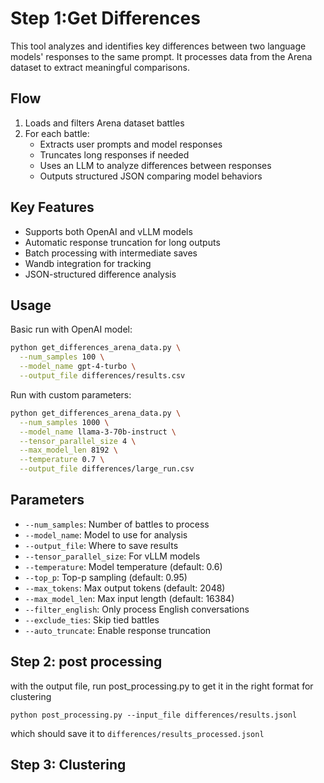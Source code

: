 # Step 1:Get Differences

This tool analyzes and identifies key differences between two language models' responses to the same prompt. It processes data from the Arena dataset to extract meaningful comparisons.

## Flow
1. Loads and filters Arena dataset battles
2. For each battle:
   - Extracts user prompts and model responses
   - Truncates long responses if needed
   - Uses an LLM to analyze differences between responses
   - Outputs structured JSON comparing model behaviors

## Key Features
- Supports both OpenAI and vLLM models
- Automatic response truncation for long outputs
- Batch processing with intermediate saves
- Wandb integration for tracking
- JSON-structured difference analysis

## Usage

Basic run with OpenAI model:
```bash
python get_differences_arena_data.py \
  --num_samples 100 \
  --model_name gpt-4-turbo \
  --output_file differences/results.csv
```

Run with custom parameters:
```bash
python get_differences_arena_data.py \
  --num_samples 1000 \
  --model_name llama-3-70b-instruct \
  --tensor_parallel_size 4 \
  --max_model_len 8192 \
  --temperature 0.7 \
  --output_file differences/large_run.csv
```

## Parameters
- `--num_samples`: Number of battles to process
- `--model_name`: Model to use for analysis
- `--output_file`: Where to save results
- `--tensor_parallel_size`: For vLLM models
- `--temperature`: Model temperature (default: 0.6)
- `--top_p`: Top-p sampling (default: 0.95)
- `--max_tokens`: Max output tokens (default: 2048)
- `--max_model_len`: Max input length (default: 16384)
- `--filter_english`: Only process English conversations
- `--exclude_ties`: Skip tied battles
- `--auto_truncate`: Enable response truncation

## Step 2: post processing

with the output file, run post_processing.py to get it in the right format for clustering

```
python post_processing.py --input_file differences/results.jsonl
```

which should save it to `differences/results_processed.jsonl`

## Step 3: Clustering